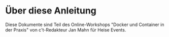 # Über diese Anleitung

Diese Dokumente sind Teil des Online-Workshops "Docker und Container in der Praxis" von c't-Redakteur Jan Mahn für Heise Events.